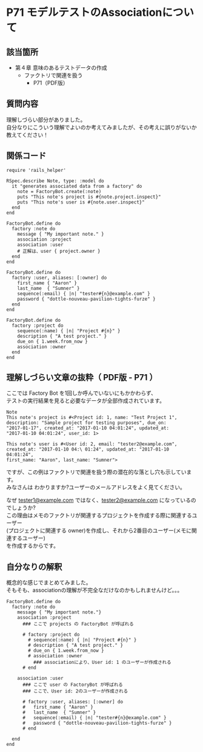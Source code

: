 # P71 モデルテストのAssociationについて

## 該当箇所

- 第４章 意味のあるテストデータの作成
  - ファクトリで関連を扱う
    - P71（PDF版）

## 質問内容

理解しづらい部分がありました。  
自分なりにこういう理解でよいのか考えてみましたが、その考えに誤りがないか教えてください！  

## 関係コード

```rb: spec/models/note_spec.rb
require 'rails_helper'

RSpec.describe Note, type: :model do
  it "generates associated data from a factory" do
    note = FactoryBot.create(:note)
    puts "This note's project is #{note.project.inspect}"
    puts "This note's user is #{note.user.inspect}"
  end
end
```

```rb: spec/factories/notes.rb
FactoryBot.define do
  factory :note do
    message { "My important note." }
    association :project
    association :user
    # 正解は、user { project.owner }
  end
end
```

```rb: spec/factories/users.rb
FactoryBot.define do
  factory :user, aliases: [:owner] do
    first_name { "Aaron" }
    last_name  { "Sumner" }
    sequence(:email) { |n| "tester#{n}@example.com" }
    password { "dottle-nouveau-pavilion-tights-furze" }
  end
end
```

```rb: spec/factories/projects.rb
FactoryBot.define do
  factory :project do
    sequence(:name) { |n| "Project #{n}" }
    description { "A test project." }
    due_on { 1.week.from_now }
    association :owner
  end
end
```

## 理解しづらい文章の抜粋（ PDF版 - P71 ）

ここでは Factory Bot を1回しか呼んでいないにもかかわらず、  
テストの実行結果を見ると必要なデータが全部作成されています。  

```
Note
This note's project is #<Project id: 1, name: "Test Project 1",
description: "Sample project for testing purposes", due_on:
"2017-01-17", created_at: "2017-01-10 04:01:24", updated_at:
"2017-01-10 04:01:24", user_id: 1>

This note's user is #<User id: 2, email: "tester2@example.com", created_at: "2017-01-10 04:\ 01:24", updated_at: "2017-01-10 04:01:24",
first_name: "Aaron", last_name: "Sumner">
```

ですが、この例はファクトリで関連を扱う際の潜在的な落とし穴も示しています。  
みなさんは わかりますか?ユーザーのメールアドレスをよく見てください。  

なぜ tester1@example.com ではなく、tester2@example.com になっているのでしょうか?  
この理由はメモのファクトリが関連するプロジェクトを作成する際に関連するユーザー  
(プロジェクトに関連する owner)を作成し、それから2番目のユーザー(メモに関連するユーザー)  
を作成するからです。

## 自分なりの解釈

概念的な感じでまとめてみました。  
そもそも、associationの理解が不完全なだけなのかもしれませんけど。。。

```rb: spec/models/note_spec.rb
FactoryBot.define do
  factory :note do
    message { "My important note."}
    association :project
      ### ここで projects の FactoryBot が呼ばれる

      # factory :project do
        # sequence(:name) { |n| "Project #{n}" }
        # description { "A test project." }
        # due_on { 1.week.from_now }
        # association :owner
          ### associationにより、User id: 1 のユーザーが作成される
      # end

    association :user
      ### ここで user の FactoryBot が呼ばれる
      ### ここで、User id: 2のユーザーが作成される

      # factory :user, aliases: [:owner] do
      #   first_name { "Aaron" }
      #   last_name  { "Sumner" }
      #   sequence(:email) { |n| "tester#{n}@example.com" }
      #   password { "dottle-nouveau-pavilion-tights-furze" }
      # end

  end
end
```
